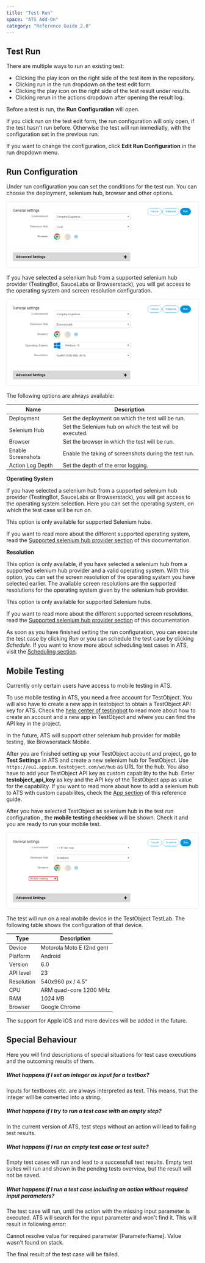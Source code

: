 ```yaml
---
title: "Test Run"
space: "ATS Add-On"
category: "Reference Guide 2.0"
---
```


## Test Run 

There are multiple ways to run an existing test: 

* Clicking the play icon on the right side of the test item in the repository.
* Clicking run in the run dropdown on the test edit form.
* Clicking the play icon on the right side of the test result under results.
* Clicking rerun in the actions dropdown after opening the result log. 

Before a test is run, the **Run Configuration** will open. 

<div class="alert alert-info">

If you click run on the test edit form, the run configuration will only open, if the test hasn't run before. Otherwise the test will run immediatly, with the configuration set in the previous run. 

If you want to change the configuration, click **Edit Run Configuration** in the run dropdown menu. 

</div>

## Run Configuration

Under run configuration you can set the conditions for the test run. You can choose the deployment, selenium hub, browser and other options. 

![Test Run Configuration](attachments/test-run/runconfig.png)

If you have selected a selenium hub from a supported selenium hub provider (TestingBot, SauceLabs or Browserstack), you will get access to the operating system and screen resolution configuration.

![Select Run Configuration with OS and resolution selection](attachments/test-run/runconfig-os.png)

The following options are always available:

| Name               | Description                              |
| ------------------ | ---------------------------------------- |
| Deployment         | Set the deployment on which the test will be run. |
| Selenium Hub       | Set the Selenium hub on which the test will be executed. |
| Browser            | Set the browser in which the test will be run. |
| Enable Screenshots | Enable the taking of screenshots during the test run. |
| Action Log Depth   | Set the depth of the error logging.      |

**Operating System**

If you have selected a selenium hub from a supported selenium hub provider (TestingBot, SauceLabs or Browserstack), you will get access to the operating system selection. Here you can set the operating system, on which the test case will be run on.

<div class="alert alert-info">

This option is only available for supported Selenium hubs.

</div>

If you want to read more about the different supported operating system, read the [Supported selenium hub provider section](supported-selenium-hub-provider) of this documentation.

**Resolution**

This option is only available, if you have selected a selenium hub from a supported selenium hub provider and a valid operating system. With this option, you can set the screen resolution of the operating system you have selected earlier. The available screen resolutions are the supported resolutions for the operating system given by the selenium hub provider.

<div class="alert alert-info">

This option is only available for supported Selenium hubs.

</div>

If you want to read more about the different supported screen resolutions, read the [Supported selenium hub provider section](supported-selenium-hub-provider) of this documentation.

As soon as you have finished setting the run configuration, you can execute the test case by clicking _Run_ or you can schedule the test case by clicking _Schedule_. If you want to know more about scheduling test cases in ATS, visit the [Scheduling section](scheduling).

## Mobile Testing
<div class="alert alert-info">
Currently only certain users have access to mobile testing in ATS.
</div>

To use mobile testing in ATS, you need a free account for TestObject. You will also have to create a new app in testobject to obtain a TestObject API key for ATS. Check the [help center of testingbot](https://help.testobject.com/) to read more about how to create an account and a new app in TestObject and where you can find the API key in the project.

<div class="alert alert-info">
In the future, ATS will support other selenium hub provider for mobile testing, like Browserstack Mobile. 
</div>

After you are finished setting up your TestObject account and project, go to **Test Settings** in ATS and create a new selenium hub for TestObject. Use `https://eu1.appium.testobject.com/wd/hub` as URL for the hub. You also have to add your TestObject API key as custom capability to the hub. Enter **testobject_api_key** as key and the API key of the TestObject app as value for the capability. If you want to read more about how to add a selenium hub to ATS with custom capabilites, check the [App section](app) of this reference guide.      
    
After you have selected TestObject as selenium hub in the test run configuration , the **mobile testing checkbox** will be shown. Check it and you are ready to run your mobile test. 

![Enable Mobile Testing](attachments/test-run/mobileTesting.png)

The test will run on a real mobile device in the TestObject TestLab. The following table shows the configuration of that device.

 | Type | Description |
 | --- | --- |
 | Device | Motorola Moto E (2nd gen) |
 | Platform | Android |
 | Version | 6.0 |
 | API level | 23 |
 | Resolution | 540x960 px / 4.5" |
 | CPU | ARM quad-core 1200 MHz |
 | RAM | 1024 MB |
 | Browser | Google Chrome |
 
 The support for Apple iOS and more devices will be added in the future. 

## Special Behaviour
Here you will find descriptions of special situations for test case executions and the outcoming results of them. 

##### What happens if I set an integer as input for a textbox? 
Inputs for textboxes etc. are always interpreted as text. This means, that the integer will be converted into a string.

##### What happens if I try to run a test case with an empty step?
In the current version of ATS, test steps without an action will lead to failing test results. 

##### What happens if I run an empty test case or test suite?
Empty test cases will run and lead to a successfull test results. Empty test suites will run and shown in the pending tests overview, but the result will not be saved. 

##### What happens if I run a test case including an action without required input parameters?
The test case will run, until the action with the missing input parameter is executed. ATS will search for the input parameter and won't find it. This will result in following error:
<div class="alert alert-danger">
Cannot resolve value for required parameter [ParameterName]. Value wasn't found on stack.
</div>

The final result of the test case will be failed.